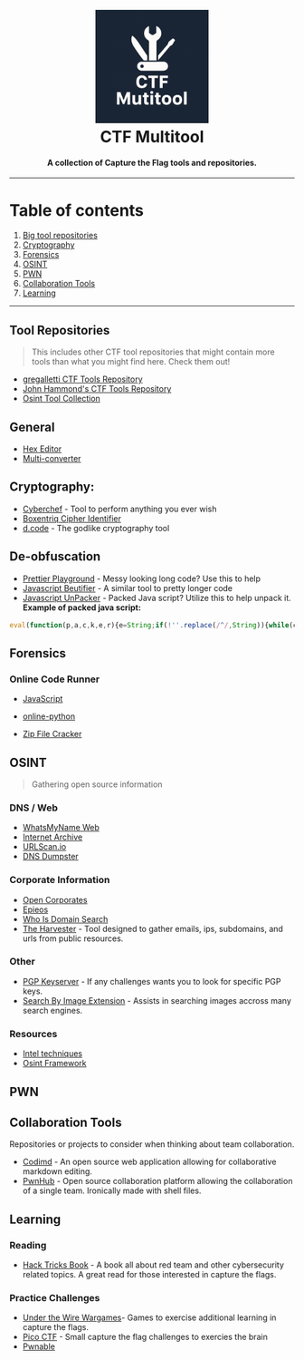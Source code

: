 <h1 align="center">
  <br>
  <a href="https://github.com/OlsonTyler0/ctf-multitool"><img src="images/logo.png" alt="CTF Multitool" width="200"></a>
  <br>
  CTF Multitool
  <br>
</h1>

<h4 align="center">A collection of Capture the Flag tools and repositories.</h4>

-------------------

# Table of contents
1. [Big tool repositories](#tool-repositories)
2. [Cryptography](#cryptography)
3. [Forensics](#forensics)
4. [OSINT](#OSINT)
5. [PWN](#pwn)
6. [Collaboration Tools](#collaboration-tools)
7. [Learning](#learning)

--------------------

## Tool Repositories
> This includes other CTF tool repositories that might contain more tools than what you might find here. Check them out!
- [gregalletti CTF Tools Repository](https://github.com/gregalletti/CTF_tools)
- [John Hammond's CTF Tools Repository](https://github.com/JohnHammond/ctf-katana)
- [Osint Tool Collection](https://cipher387.github.io/osint_stuff_tool_collection/)

## General
- [Hex Editor](https://hexed.it/)
- [Multi-converter](https://www.rapidtables.com/convert/number/ascii-hex-bin-dec-converter.html)

## Cryptography:
- [Cyberchef](https://gchq.github.io/CyberChef/) - Tool to perform anything you ever wish
- [Boxentriq Cipher Identifier](https://www.boxentriq.com/code-breaking/cipher-identifier)
- [d.code](https://www.dcode.fr/en) - The godlike cryptography tool

## De-obfuscation
- [Prettier Playground](https://prettier.io/playground/) - Messy looking long code? Use this to help
- [Javascript Beutifier](https://beautifier.io/) - A similar tool to pretty longer code
- [Javascript UnPacker](https://matthewfl.com/unPacker.html) - Packed Java script? Utilize this to help unpack it.
**Example of packed java script:** 
```js
eval(function(p,a,c,k,e,r){e=String;if(!''.replace(/^/,String)){while(c--)r[c]=k[c]||c;k=[function(e){return r[e]}];e=function(){return'\\w+'};c=1};while(c--)if(k[c])p=p.replace(new RegExp('\\b'+e(c)+'\\b','g'),k[c]);return p}('(0(){4 1="5 6 7 8";0 2(3){9(3)}2(1)})();',10,10,'function|b|something|a|var|some|sample|packed|code|alert'.split('|'),0,{}))
```

## Forensics
### Online Code Runner
- [JavaScript](https://jsconsole.com/)
- [online-python](https://www.online-python.com/)

- [Zip File Cracker](https://passwordrecovery.io/zip-file-password-removal/)


## OSINT
> Gathering open source information 
### DNS / Web
- [WhatsMyName Web](https://whatsmyname.app/)
- [Internet Archive](https://whatsmyname.app/)
- [URLScan.io](https://urlscan.io/)
- [DNS Dumpster](https://dnsdumpster.com/)

### Corporate Information
- [Open Corporates](https://opencorporates.com/)
- [Epieos](https://epieos.com/)
- [Who Is Domain Search](https://who.is/)
- [The Harvester](https://github.com/laramies/theHarvester) - Tool designed to gather emails, ips, subdomains, and urls from public resources.

### Other
- [PGP Keyserver](https://keyserver.ubuntu.com/) - If any challenges wants you to look for specific PGP keys.
- [Search By Image Extension](https://addons.mozilla.org/en-US/firefox/addon/search_by_image/) - Assists in searching images accross many search engines.

### Resources
- [Intel techniques](https://inteltechniques.com/tools/index.html)
- [Osint Framework](https://osintframework.com/)

## PWN

## Collaboration Tools
Repositories or projects to consider when thinking about team collaboration.
- [Codimd](https://github.com/hackmdio/codimd) - An open source web application allowing for collaborative markdown editing.
- [PwnHub](https://github.com/Maybe4a6f7365/PwnHub) - Open source collaboration platform allowing the collaboration of a single team. Ironically made with shell files.

## Learning
### Reading
- [Hack Tricks Book](https://book.hacktricks.wiki/en/index.html) - A book all about red team and other cybersecurity related topics. A great read for those interested in capture the flags.
### Practice Challenges
- [Under the Wire Wargames](https://underthewire.tech/wargames)- Games to exercise additional learning in capture the flags.
- [Pico CTF](https://picoctf.org/) - Small capture the flag challenges to exercies the brain
- [Pwnable](http://pwnable.kr)
